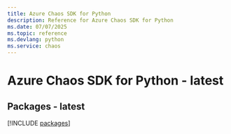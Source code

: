 ```yaml
---
title: Azure Chaos SDK for Python
description: Reference for Azure Chaos SDK for Python
ms.date: 07/07/2025
ms.topic: reference
ms.devlang: python
ms.service: chaos
---
```

# Azure Chaos SDK for Python - latest
## Packages - latest
[!INCLUDE [packages](chaos-index.md)]